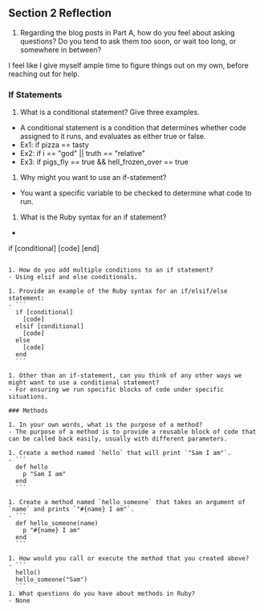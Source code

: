 ## Section 2 Reflection

1. Regarding the blog posts in Part A, how do you feel about asking questions? Do you tend to ask them too soon, or wait too long, or somewhere in between?

I feel like I give myself ample time to figure things out on my own, before reaching out for help.

### If Statements

1. What is a conditional statement? Give three examples.
  - A conditional statement is a condition that determines whether code assigned to it runs, and evaluates as either true or false.
  - Ex1: if pizza == tasty
  - Ex2: if i == "god" || truth == "relative"
  - Ex3: if pigs_fly == true && hell_frozen_over == true

1. Why might you want to use an if-statement?
  - You want a specific variable to be checked to determine what code to run.

1. What is the Ruby syntax for an if statement?
  - ```
  if [conditional]
    [code]
  [end]
  ```

1. How do you add multiple conditions to an if statement?
  - Using elsif and else conditionals.

1. Provide an example of the Ruby syntax for an if/elsif/else statement:
  - ```
    if [conditional]
      [code]
    elsif [conditional]
      [code]
    else
      [code]
    end
    ```

1. Other than an if-statement, can you think of any other ways we might want to use a conditional statement?
  - For ensuring we run specific blocks of code under specific situations.

### Methods

1. In your own words, what is the purpose of a method?
  - The purpose of a method is to provide a reusable block of code that can be called back easily, usually with different parameters.

1. Create a method named `hello` that will print `"Sam I am"`.
  - ```
    def hello
      p "Sam I am"
    end
    ```

1. Create a method named `hello_someone` that takes an argument of `name` and prints `"#{name} I am"`.
  - ```
    def hello_someone(name)
      p "#{name} I am"
    end
    ```

1. How would you call or execute the method that you created above?
  - ```
    hello()
    hello_someone("Sam")
    ```
1. What questions do you have about methods in Ruby?
  - None
